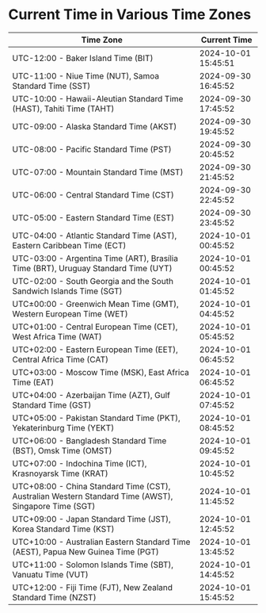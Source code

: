 # Current Time in Various Time Zones

| Time Zone | Current Time |
|-----------|--------------|
| UTC-12:00 - Baker Island Time (BIT) | 2024-10-01 15:45:51 |
| UTC-11:00 - Niue Time (NUT), Samoa Standard Time (SST) | 2024-09-30 16:45:52 |
| UTC-10:00 - Hawaii-Aleutian Standard Time (HAST), Tahiti Time (TAHT) | 2024-09-30 17:45:52 |
| UTC-09:00 - Alaska Standard Time (AKST) | 2024-09-30 19:45:52 |
| UTC-08:00 - Pacific Standard Time (PST) | 2024-09-30 20:45:52 |
| UTC-07:00 - Mountain Standard Time (MST) | 2024-09-30 21:45:52 |
| UTC-06:00 - Central Standard Time (CST) | 2024-09-30 22:45:52 |
| UTC-05:00 - Eastern Standard Time (EST) | 2024-09-30 23:45:52 |
| UTC-04:00 - Atlantic Standard Time (AST), Eastern Caribbean Time (ECT) | 2024-10-01 00:45:52 |
| UTC-03:00 - Argentina Time (ART), Brasília Time (BRT), Uruguay Standard Time (UYT) | 2024-10-01 00:45:52 |
| UTC-02:00 - South Georgia and the South Sandwich Islands Time (SGT) | 2024-10-01 01:45:52 |
| UTC±00:00 - Greenwich Mean Time (GMT), Western European Time (WET) | 2024-10-01 04:45:52 |
| UTC+01:00 - Central European Time (CET), West Africa Time (WAT) | 2024-10-01 05:45:52 |
| UTC+02:00 - Eastern European Time (EET), Central Africa Time (CAT) | 2024-10-01 06:45:52 |
| UTC+03:00 - Moscow Time (MSK), East Africa Time (EAT) | 2024-10-01 06:45:52 |
| UTC+04:00 - Azerbaijan Time (AZT), Gulf Standard Time (GST) | 2024-10-01 07:45:52 |
| UTC+05:00 - Pakistan Standard Time (PKT), Yekaterinburg Time (YEKT) | 2024-10-01 08:45:52 |
| UTC+06:00 - Bangladesh Standard Time (BST), Omsk Time (OMST) | 2024-10-01 09:45:52 |
| UTC+07:00 - Indochina Time (ICT), Krasnoyarsk Time (KRAT) | 2024-10-01 10:45:52 |
| UTC+08:00 - China Standard Time (CST), Australian Western Standard Time (AWST), Singapore Time (SGT) | 2024-10-01 11:45:52 |
| UTC+09:00 - Japan Standard Time (JST), Korea Standard Time (KST) | 2024-10-01 12:45:52 |
| UTC+10:00 - Australian Eastern Standard Time (AEST), Papua New Guinea Time (PGT) | 2024-10-01 13:45:52 |
| UTC+11:00 - Solomon Islands Time (SBT), Vanuatu Time (VUT) | 2024-10-01 14:45:52 |
| UTC+12:00 - Fiji Time (FJT), New Zealand Standard Time (NZST) | 2024-10-01 15:45:52 |
